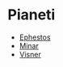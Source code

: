 # Pianeti

* [Ephestos](/wiki/pianeti/ephestos.md)
* [Minar](/wiki/pianeti/minar.md)
* [Visner](/wiki/pianeti/visner.md)